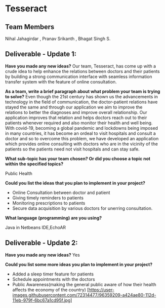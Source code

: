 # Tesseract
## Team Members  

Nihal Jahagirdar , Pranav Srikanth , Bhagat Singh S.

## Deliverable - Update 1:
**Have you made any new ideas?**
Our team, Tesseract, has come up with a crude idea to help enhance the relations between doctors and their patients by building a strong communication interface with seamless information transfer system with the feature of online consultation.

**As a team, write a brief paragraph about what problem your team is trying to solve?**
Even though the 21st century has shown us the advancements in technology in the field of communication, the doctor-patient relations have stayed the same and through our application we aim to improve the relations to better the diagnoses and improve overall relationship. Our application improves that relation and helps doctors reach out to their patients whenever required and also monitor their health and well being. With covid-19, becoming a global pandemic and lockdowns being imposed in many countries, it has become an ordeal to visit hospitals and consult a doctor and so to overcome this problem, we have developed an application which provides online consulting with doctors who are in the vicinity of the patients so the patients need not visit hospitals and can stay safe.

**What sub-topic has your team chosen? Or did you choose a topic not within the specified topics?**

 Public Health

**Could you list the ideas that you plan to implement in your project?**
 - Online Consultation between doctor and patient
 - Giving timely reminders to patients
 - Monitoring prescriptions to patients
 - Secure data acquisition by various doctors for unerring consultation.
  
 **What language (programming) are you using?**
 
 Java in Netbeans IDE,EchoAR
 
 ## Deliverable - Update 2:
 
 **Have you made any new ideas?**
 Yes
 
 **Could you list some more ideas you plan to implement in your project?**
  - Added a sleep timer feature for patients
  - Schedule appointments with the doctors
  - Public Awareness(making the general public aware of how their health affects the economy of the country)
  [https://user-images.githubusercontent.com/72314477/96359209-a424ae80-112d-11eb-979f-6bc67a1cd95f.jpg]
 
 
 

